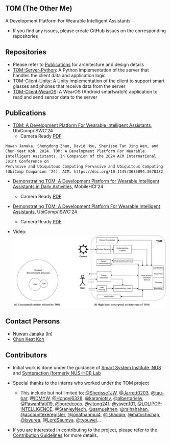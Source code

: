 ## TOM (The Other Me)
A Development Platform For Wearable Intelligent Assistants

- If you find any issues, please create GitHub issues on the corresponding repositories


## Repositories
- Please refer to [Publications](#Publications) for architecture and design details
- [TOM-Server-Python](https://github.com/TOM-Platform/TOM-Server-Python): A Python implementation of the server that handles the client data and application logic
- [TOM-Client-Unity](https://github.com/TOM-Platform/TOM-Client-Unity): A Unity implementation of the client to support smart glasses and phones that receive data from the server
- [TOM-Client-WearOS](https://github.com/TOM-Platform/TOM-Client-WearOS): A WearOS (Android smartwatch) application to read and send sensor data to the server


## Publications
- [TOM: A Development Platform For Wearable Intelligent Assistants](https://doi.org/10.1145/3675094.3678382), UbiComp/ISWC'24
  - Camera Ready [PDF](paper/Ubicomp24_TOM.pdf)
```
Nuwan Janaka, Shengdong Zhao, David Hsu, Sherisse Tan Jing Wen, and Chun Keat Koh. 2024. TOM: A Development Platform For Wearable Intelligent Assistants. In Companion of the 2024 ACM International Joint Conference on
Pervasive and Ubiquitous Computing Pervasive and Ubiquitous Computing (UbiComp Companion ’24). ACM. https://doi.org/10.1145/3675094.3678382 
```
- [Demonstrating TOM: A Development Platform for Wearable Intelligent Assistants in Daily Activities](https://doi.org/10.1145/3640471.3680445), MobileHCI'24
  - Camera Ready [PDF](paper/MobileHCI24_Demonstrating_TOM.pdf)
- [Demonstrating TOM: A Development Platform For Wearable Intelligent Assistants](https://doi.org/10.1145/3675094.3677551), UbiComp/ISWC'24
  - Camera Ready [PDF](paper/UbiComp24_Demonstrating_TOM.pdf)

- Video: [![Video](paper/TOM_architecture.png)](https://youtu.be/jF5aA-_rCbM)


## Contact Persons
- [Nuwan Janaka](https://ssi.nus.edu.sg/#people) ([In](https://www.linkedin.com/in/nuwan-janaka/))
- [Chun Keat Koh](https://ssi.nus.edu.sg/#people)

## Contributors
- Initial work is done under the guidance of [Smart System Institute, NUS](https://ssi.nus.edu.sg) and [Synteraction (formerly NUS-HCI) Lab](https://synteraction.org/)
- Special thanks to the interns who worked under the TOM project
  - This include but not limited to; [@SherisseTJW](https://www.github.com/SherisseTJW), [@Jarrett0203](https://www.github.com/Jarrett0203), [@tau-bar](https://www.github.com/tau-bar), [@IDMYW](https://www.github.com/IDMYW), [@Hongyi6328](https://www.github.com/Hongyi6328), [@karanjotsv](https://www.github.com/karanjotsv), [@albertarielw](https://www.github.com/albertarielw), [@PawanPatil19](https://www.github.com/PawanPatil19), [@boredcoco](https://www.github.com/boredcoco), [@yitong241](https://www.github.com/yitong241), [@yiwen101](https://www.github.com/yiwen101), [@LOLIPOP-INTELLIGENCE](https://www.github.com/LOLIPOP-INTELLIGENCE), [@StanleyNeoh](https://www.github.com/StanleyNeoh), [@samuelthen](https://www.github.com/samuelthen), [@raihahahan](https://www.github.com/raihahahan), [@accountexeregister](https://www.github.com/accountexeregister), [@jonathanmui4](https://www.github.com/jonathanmui4), [@lshaoqin](https://www.github.com/lshaoqin), [@matochichap](https://www.github.com/matochichap), [@lsyurea](https://www.github.com/lsyurea), [@LordSaumya](https://www.github.com/LordSaumya), [@tyouwei](https://www.github.com/tyouwei)...

- If you are interested in contributing to the project, please refer to the [Contribution Guidelines](CONTRIBUTING.md) for more details.

<!--

https://github.com/marketplace/actions/contribute-list

<a href="https://github.com/OWNER/REPO/graphs/contributors">
  <img src="https://contrib.rocks/image?repo=OWNER/REPO" />
</a>


**Here are some ideas to get you started:**

🙋‍♀️ A short introduction - what is your organization all about?
🌈 Contribution guidelines - how can the community get involved?
👩‍💻 Useful resources - where can the community find your docs? Is there anything else the community should know?
🍿 Fun facts - what does your team eat for breakfast?
🧙 Remember, you can do mighty things with the power of [Markdown](https://docs.github.com/github/writing-on-github/getting-started-with-writing-and-formatting-on-github/basic-writing-and-formatting-syntax)
-->
